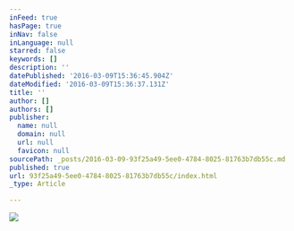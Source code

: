 ```yaml
---
inFeed: true
hasPage: true
inNav: false
inLanguage: null
starred: false
keywords: []
description: ''
datePublished: '2016-03-09T15:36:45.904Z'
dateModified: '2016-03-09T15:36:37.131Z'
title: ''
author: []
authors: []
publisher:
  name: null
  domain: null
  url: null
  favicon: null
sourcePath: _posts/2016-03-09-93f25a49-5ee0-4784-8025-81763b7db55c.md
published: true
url: 93f25a49-5ee0-4784-8025-81763b7db55c/index.html
_type: Article

---
```

![](https://the-grid-user-content.s3-us-west-2.amazonaws.com/9369d9c7-6341-418d-8f0c-7ec4e4fc419b.jpg)